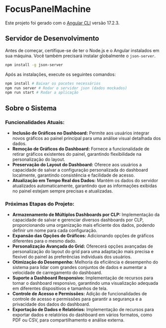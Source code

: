 # FocusPanelMachine

Este projeto foi gerado com o [Angular CLI](https://github.com/angular/angular-cli) versão 17.2.3.

## Servidor de Desenvolvimento

Antes de começar, certifique-se de ter o Node.js e o Angular instalados em sua máquina. Você também precisará instalar globalmente o `json-server`.

```bash
npm install -g json-server
```

Após as instalações, execute os seguintes comandos:
```bash
npm install # Baixar os pacotes necessários
npm run server # Rodar o servidor json (dados mockados)
npm run start # Rodar a aplicação
```

## Sobre o Sistema

### Funcionalidades Atuais:

- **Inclusão de Gráficos no Dashboard:** Permite aos usuários integrar novos gráficos ao painel principal para uma análise visual detalhada dos dados.
- **Remoção de Gráficos do Dashboard:** Fornece a funcionalidade de retirar gráficos existentes do painel, garantindo flexibilidade na personalização do layout.
- **Preservação do Layout do Dashboard:** Oferece aos usuários a capacidade de salvar a configuração personalizada do dashboard localmente, garantindo consistência e facilidade de acesso.
- **Atualização em Tempo Real dos Dados:** Mantém os dados do servidor atualizados automaticamente, garantindo que as informações exibidas no painel estejam sempre precisas e atualizadas.

### Próximas Etapas do Projeto:

- **Armazenamento de Múltiplos Dashboards por CLP:** Implementação da capacidade de salvar e gerenciar diversos dashboards por CLP, proporcionando uma organização mais eficiente dos dados, podendo definir um nome para cada configuração.
- **Expansão das Opções de Gráficos:** Adicionando opções de gráficos diferentes para o mesmo dado.
- **Personalização Avançada do Grid:** Oferecerá opções avançadas de personalização do layout do grid para uma adaptação mais precisa e flexível do painel às preferências individuais dos usuários.
- **Otimização do Desempenho:** Melhoria da eficiência e desempenho do sistema para lidar com grandes conjuntos de dados e aumentar a velocidade de carregamento do dashboard.
- **Suporte a Dashboard Responsivo:** Implementação de recursos para tornar o dashboard responsivo, garantindo uma visualização adequada em diferentes dispositivos e tamanhos de tela.
- **Controle de Acesso e Permissões:** Adição de funcionalidades de controle de acesso e permissões para garantir a segurança e a privacidade dos dados do dashboard.
- **Exportação de Dados e Relatórios:** Implementação de recursos para exportar dados e relatórios do dashboard em vários formatos, como PDF ou CSV, para compartilhamento e análise externa.
